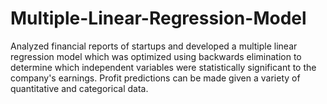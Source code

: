 # Multiple-Linear-Regression-Model
Analyzed financial reports of startups and developed a multiple linear regression model which was optimized using backwards elimination to determine which independent variables were statistically significant to the company's earnings. Profit predictions can be made given a variety of quantitative and categorical data. 

